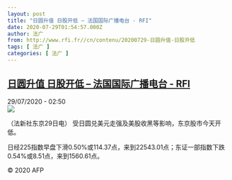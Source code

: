 ```yaml
---
layout: post
title: "日圆升值 日股开低 – 法国国际广播电台 - RFI"
date: 2020-07-29T01:54:57.000Z
author: 法广
from: http://www.rfi.fr//cn/contenu/20200729-日圆升值-日股开低
tags: [ 法广 ]
categories: [ 法广 ]
---
```

<!--1595987697000-->
[日圆升值 日股开低 – 法国国际广播电台 - RFI](http://www.rfi.fr//cn/contenu/20200729-%E6%97%A5%E5%9C%86%E5%8D%87%E5%80%BC-%E6%97%A5%E8%82%A1%E5%BC%80%E4%BD%8E)
------

<div>
<div>29/07/2020 - 02:50</div><img src="https://s.rfi.fr/media/display/f0eadf0a-d136-11ea-b1cf-005056bf87d6/w:310/p:16x9/eco0002b.200729085001.jpg"><div class="t-content__body u-clearfix"><div class="m-interstitial"></div><p>（法新社东京29日电）    受日圆兑美元走强及美股收黑等影响，东京股市今天开低。</p><p>    日经225指数早盘下滑0.50%或114.37点，来到22543.01点；东证一部指数下跌0.54%或8.51点，来到1560.61点。</p><p class="t-copyright">© 2020 AFP</p>        </div>
</div>
